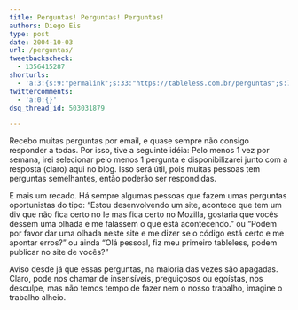 ```yaml
---
title: Perguntas! Perguntas! Perguntas!
authors: Diego Eis
type: post
date: 2004-10-03
url: /perguntas/
tweetbackscheck:
  - 1356415287
shorturls:
  - 'a:3:{s:9:"permalink";s:33:"https://tableless.com.br/perguntas";s:7:"tinyurl";s:26:"https://tinyurl.com/3ekjrbf";s:4:"isgd";s:19:"https://is.gd/eD0Apc";}'
twittercomments:
  - 'a:0:{}'
dsq_thread_id: 503031879

---
```

Recebo muitas perguntas por email, e quase sempre não consigo responder a todas. Por isso, tive a seguinte idéia: Pelo menos 1 vez por semana, irei selecionar pelo menos 1 pergunta e disponibilizarei junto com a resposta (claro) aqui no blog. Isso será útil, pois muitas pessoas tem perguntas semelhantes, então poderão ser respondidas. 

E mais um recado. Há sempre algumas pessoas que fazem umas perguntas oportunistas do tipo: &#8220;Estou desenvolvendo um site, acontece que tem um div que não fica certo no Ie mas fica certo no Mozilla, gostaria que vocês dessem uma olhada e me falassem o que está acontecendo.&#8221; ou &#8220;Podem por favor dar uma olhada neste site e me dizer se o código está certo e me apontar erros?&#8221; ou ainda &#8220;Olá pessoal, fiz meu primeiro tableless, podem publicar no site de vocês?&#8221; 

Aviso desde já que essas perguntas, na maioria das vezes são apagadas. Claro, pode nos chamar de insensíveis, preguiçosos ou egoístas, nos desculpe, mas não temos tempo de fazer nem o nosso trabalho, imagine o trabalho alheio.